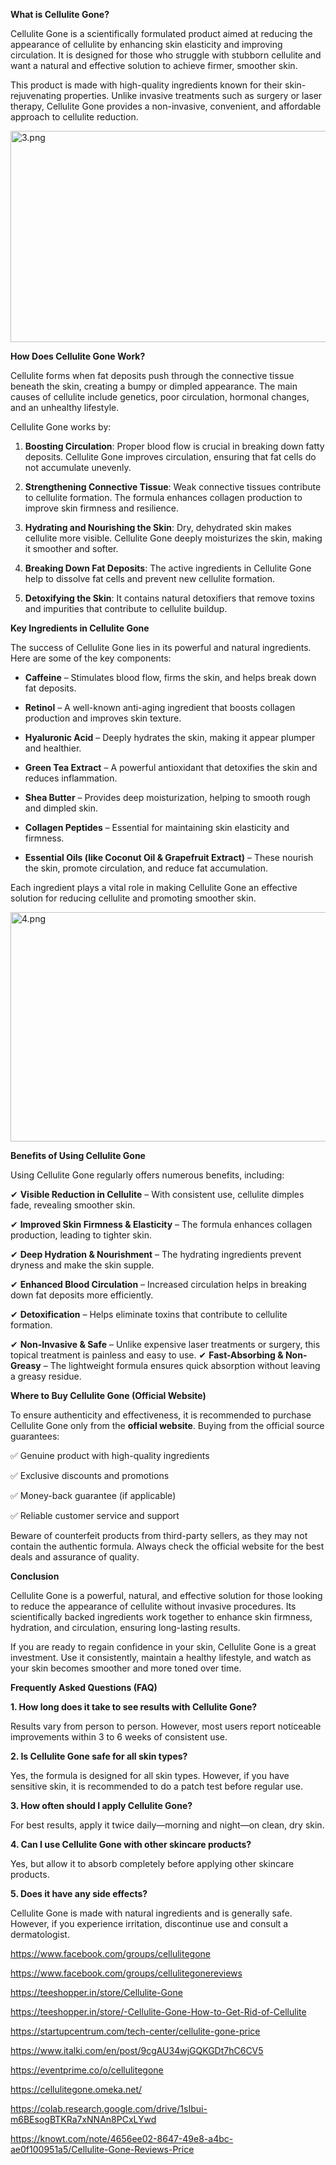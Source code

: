 <p><strong>What is Cellulite Gone?</strong></p>
<p>Cellulite Gone is a scientifically formulated product aimed at reducing the appearance of cellulite by enhancing skin elasticity and improving circulation. It is designed for those who struggle with stubborn cellulite and want a natural and effective solution to achieve firmer, smoother skin.</p>
<p>This product is made with high-quality ingredients known for their skin-rejuvenating properties. Unlike invasive treatments such as surgery or laser therapy, Cellulite Gone provides a non-invasive, convenient, and affordable approach to cellulite reduction.<br /></p>
<p><a href="https://www.wellbioways.com/Buy-CelluliteGone" target="_blank" rel="nofollow" data-saferedirecturl="https://www.google.com/url?hl=en&amp;q=https://www.wellbioways.com/Buy-CelluliteGone&amp;source=gmail&amp;ust=1741764659071000&amp;usg=AOvVaw1rEspRcq7sI2n9LZsmKl3R"><img src="https://groups.google.com/group/cellulite-gone/attach/6e679eb3d1b7/3.png?part=0.2&amp;view=1" alt="3.png" width="534px" height="338px" data-iml="7014.5999999940395" /></a><br /></p>
<p><strong>How Does Cellulite Gone Work?</strong></p>
<p>Cellulite forms when fat deposits push through the connective tissue beneath the skin, creating a bumpy or dimpled appearance. The main causes of cellulite include genetics, poor circulation, hormonal changes, and an unhealthy lifestyle.</p>
<p>Cellulite Gone works by:</p>
<ol start="1">
<li>
<p><strong>Boosting Circulation</strong>: Proper blood flow is crucial in breaking down fatty deposits. Cellulite Gone improves circulation, ensuring that fat cells do not accumulate unevenly.</p>
</li>
<li>
<p><strong>Strengthening Connective Tissue</strong>: Weak connective tissues contribute to cellulite formation. The formula enhances collagen production to improve skin firmness and resilience.</p>
</li>
<li>
<p><strong>Hydrating and Nourishing the Skin</strong>: Dry, dehydrated skin makes cellulite more visible. Cellulite Gone deeply moisturizes the skin, making it smoother and softer.</p>
</li>
<li>
<p><strong>Breaking Down Fat Deposits</strong>: The active ingredients in Cellulite Gone help to dissolve fat cells and prevent new cellulite formation.</p>
</li>
<li>
<p><strong>Detoxifying the Skin</strong>: It contains natural detoxifiers that remove toxins and impurities that contribute to cellulite buildup.<br /></p>
</li>
</ol>
<p><strong>Key Ingredients in Cellulite Gone</strong></p>
<p>The success of Cellulite Gone lies in its powerful and natural ingredients. Here are some of the key components:</p>
<ul>
<li>
<p><strong>Caffeine</strong>&nbsp;&ndash; Stimulates blood flow, firms the skin, and helps break down fat deposits.</p>
</li>
<li>
<p><strong>Retinol</strong>&nbsp;&ndash; A well-known anti-aging ingredient that boosts collagen production and improves skin texture.</p>
</li>
<li>
<p><strong>Hyaluronic Acid</strong>&nbsp;&ndash; Deeply hydrates the skin, making it appear plumper and healthier.</p>
</li>
<li>
<p><strong>Green Tea Extract</strong>&nbsp;&ndash; A powerful antioxidant that detoxifies the skin and reduces inflammation.</p>
</li>
<li>
<p><strong>Shea Butter</strong>&nbsp;&ndash; Provides deep moisturization, helping to smooth rough and dimpled skin.</p>
</li>
<li>
<p><strong>Collagen Peptides</strong>&nbsp;&ndash; Essential for maintaining skin elasticity and firmness.</p>
</li>
<li>
<p><strong>Essential Oils (like Coconut Oil &amp; Grapefruit Extract)</strong>&nbsp;&ndash; These nourish the skin, promote circulation, and reduce fat accumulation.</p>
</li>
</ul>
<p>Each ingredient plays a vital role in making Cellulite Gone an effective solution for reducing cellulite and promoting smoother skin.<br /></p>
<p><a href="https://www.wellbioways.com/Buy-CelluliteGone" target="_blank" rel="nofollow" data-saferedirecturl="https://www.google.com/url?hl=en&amp;q=https://www.wellbioways.com/Buy-CelluliteGone&amp;source=gmail&amp;ust=1741764659071000&amp;usg=AOvVaw1rEspRcq7sI2n9LZsmKl3R"><img src="https://groups.google.com/group/cellulite-gone/attach/6e679eb3d1b7/4.png?part=0.1&amp;view=1" alt="4.png" width="534px" height="367px" data-iml="9874.199999988079" /></a><br /></p>
<p><strong>Benefits of Using Cellulite Gone</strong></p>
<p>Using Cellulite Gone regularly offers numerous benefits, including:</p>
<p>✔&nbsp;<strong>Visible Reduction in Cellulite</strong>&nbsp;&ndash; With consistent use, cellulite dimples fade, revealing smoother skin.</p>
<p>✔&nbsp;<strong>Improved Skin Firmness &amp; Elasticity</strong>&nbsp;&ndash; The formula enhances collagen production, leading to tighter skin.</p>
<p>✔&nbsp;<strong>Deep Hydration &amp; Nourishment</strong>&nbsp;&ndash; The hydrating ingredients prevent dryness and make the skin supple.</p>
<p>✔&nbsp;<strong>Enhanced Blood Circulation</strong>&nbsp;&ndash; Increased circulation helps in breaking down fat deposits more efficiently.</p>
<p>✔&nbsp;<strong>Detoxification</strong>&nbsp;&ndash; Helps eliminate toxins that contribute to cellulite formation.</p>
<p>✔&nbsp;<strong>Non-Invasive &amp; Safe</strong>&nbsp;&ndash; Unlike expensive laser treatments or surgery, this topical treatment is painless and easy to use. ✔&nbsp;<strong>Fast-Absorbing &amp; Non-Greasy</strong>&nbsp;&ndash; The lightweight formula ensures quick absorption without leaving a greasy residue.<br /></p>
<p><strong>Where to Buy Cellulite Gone (Official Website)</strong></p>
<p>To ensure authenticity and effectiveness, it is recommended to purchase Cellulite Gone only from the&nbsp;<strong>official website</strong>. Buying from the official source guarantees:</p>
<p>✅ Genuine product with high-quality ingredients</p>
<p>✅ Exclusive discounts and promotions</p>
<p>✅ Money-back guarantee (if applicable)</p>
<p>✅ Reliable customer service and support</p>
<p>Beware of counterfeit products from third-party sellers, as they may not contain the authentic formula. Always check the official website for the best deals and assurance of quality.<br /></p>
<p><strong>Conclusion</strong></p>
<p>Cellulite Gone is a powerful, natural, and effective solution for those looking to reduce the appearance of cellulite without invasive procedures. Its scientifically backed ingredients work together to enhance skin firmness, hydration, and circulation, ensuring long-lasting results.</p>
<p>If you are ready to regain confidence in your skin, Cellulite Gone is a great investment. Use it consistently, maintain a healthy lifestyle, and watch as your skin becomes smoother and more toned over time.<br /></p>
<p><strong>Frequently Asked Questions (FAQ)</strong></p>
<div>
<div></div>
<div><strong>1. How long does it take to see results with Cellulite Gone?</strong>
<p>Results vary from person to person. However, most users report noticeable improvements within 3 to 6 weeks of consistent use.</p>
<strong>2. Is Cellulite Gone safe for all skin types?</strong>
<p>Yes, the formula is designed for all skin types. However, if you have sensitive skin, it is recommended to do a patch test before regular use.</p>
<strong>3. How often should I apply Cellulite Gone?</strong>
<p>For best results, apply it twice daily&mdash;morning and night&mdash;on clean, dry skin.</p>
<strong>4. Can I use Cellulite Gone with other skincare products?</strong>
<p>Yes, but allow it to absorb completely before applying other skincare products.</p>
<strong>5. Does it have any side effects?</strong>
<p>Cellulite Gone is made with natural ingredients and is generally safe. However, if you experience irritation, discontinue use and consult a dermatologist.</p>
<p><a href="https://www.facebook.com/groups/cellulitegone" target="_blank" rel="nofollow" data-saferedirecturl="https://www.google.com/url?hl=en&amp;q=https://www.facebook.com/groups/cellulitegone&amp;source=gmail&amp;ust=1741764659072000&amp;usg=AOvVaw0l6KCKJqWeeSYSUS6LLcmW">https://www.facebook.com/groups/cellulitegone</a></p>
<p><a href="https://www.facebook.com/groups/cellulitegonereviews" target="_blank" rel="nofollow" data-saferedirecturl="https://www.google.com/url?hl=en&amp;q=https://www.facebook.com/groups/cellulitegonereviews&amp;source=gmail&amp;ust=1741764659072000&amp;usg=AOvVaw1WdE9zfP5xrKLmOmmwJStW">https://www.facebook.com/groups/cellulitegonereviews</a></p>
<p><a href="https://teeshopper.in/store/Cellulite-Gone" target="_blank" rel="nofollow" data-saferedirecturl="https://www.google.com/url?hl=en&amp;q=https://teeshopper.in/store/Cellulite-Gone&amp;source=gmail&amp;ust=1741764659072000&amp;usg=AOvVaw0ZOalBb9LBgzCeKn2eP5v2">https://teeshopper.in/store/Cellulite-Gone</a></p>
<p><a href="https://teeshopper.in/store/-Cellulite-Gone-How-to-Get-Rid-of-Cellulite" target="_blank" rel="nofollow" data-saferedirecturl="https://www.google.com/url?hl=en&amp;q=https://teeshopper.in/store/-Cellulite-Gone-How-to-Get-Rid-of-Cellulite&amp;source=gmail&amp;ust=1741764659072000&amp;usg=AOvVaw0Y691JsWyLRf43YhJpzv43">https://teeshopper.in/store/-Cellulite-Gone-How-to-Get-Rid-of-Cellulite</a></p>
<p><a href="https://startupcentrum.com/tech-center/cellulite-gone-price" target="_blank" rel="nofollow" data-saferedirecturl="https://www.google.com/url?hl=en&amp;q=https://startupcentrum.com/tech-center/cellulite-gone-price&amp;source=gmail&amp;ust=1741764659072000&amp;usg=AOvVaw1ZbOdrxmr2K1Xd8AzxEXEP">https://startupcentrum.com/tech-center/cellulite-gone-price</a></p>
<p><a href="https://www.italki.com/en/post/9cgAU34wjGQKGDt7hC6CV5" target="_blank" rel="nofollow" data-saferedirecturl="https://www.google.com/url?hl=en&amp;q=https://www.italki.com/en/post/9cgAU34wjGQKGDt7hC6CV5&amp;source=gmail&amp;ust=1741764659072000&amp;usg=AOvVaw37Cl-MK9C1GMXhxwfmaY9B">https://www.italki.com/en/post/9cgAU34wjGQKGDt7hC6CV5</a>&nbsp;</p>
<p><a href="https://eventprime.co/o/cellulitegone" target="_blank" rel="nofollow" data-saferedirecturl="https://www.google.com/url?hl=en&amp;q=https://eventprime.co/o/cellulitegone&amp;source=gmail&amp;ust=1741764659072000&amp;usg=AOvVaw0zrF4jC0YPrCK3aJa5DCci">https://eventprime.co/o/cellulitegone</a>&nbsp;</p>
<p><a href="https://cellulitegone.omeka.net/" target="_blank" rel="nofollow" data-saferedirecturl="https://www.google.com/url?hl=en&amp;q=https://cellulitegone.omeka.net/&amp;source=gmail&amp;ust=1741764659072000&amp;usg=AOvVaw3tzqP4kbrplMVUijp4y6ai">https://cellulitegone.omeka.net/</a>&nbsp;</p>
<p><a href="https://colab.research.google.com/drive/1sIbui-m6BEsogBTKRa7xNNAn8PCxLYwd" target="_blank" rel="nofollow" data-saferedirecturl="https://www.google.com/url?hl=en&amp;q=https://colab.research.google.com/drive/1sIbui-m6BEsogBTKRa7xNNAn8PCxLYwd&amp;source=gmail&amp;ust=1741764659072000&amp;usg=AOvVaw2GibCrvpfhdRDqqOJJHxJR">https://colab.research.google.com/drive/1sIbui-m6BEsogBTKRa7xNNAn8PCxLYwd</a>&nbsp;</p>
<p><a href="https://knowt.com/note/4656ee02-8647-49e8-a4bc-ae0f100951a5/Cellulite-Gone-Reviews-Price" target="_blank" rel="nofollow" data-saferedirecturl="https://www.google.com/url?hl=en&amp;q=https://knowt.com/note/4656ee02-8647-49e8-a4bc-ae0f100951a5/Cellulite-Gone-Reviews-Price&amp;source=gmail&amp;ust=1741764659072000&amp;usg=AOvVaw0Ba0XlHS_CpRvx_FpugZZr">https://knowt.com/note/4656ee02-8647-49e8-a4bc-ae0f100951a5/Cellulite-Gone-Reviews-Price</a>&nbsp;</p>
</div>
</div>
